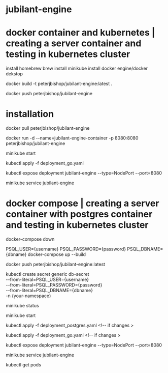 # jubilant-engine

# docker container and kubernetes | creating a server container and testing in kubernetes cluster

install homebrew
brew install minikube
install docker engine/docker dekstop

docker build -t peterjbishop/jubilant-engine:latest . 
<!-- build and tag image  -->

docker push peterjbishop/jubilant-engine 
<!-- should appear in Docker under Images -->

# installation

docker pull peterjbishop/jubilant-engine 

docker run -d --name=jubilant-engine-container -p 8080:8080 peterjbishop/jubilant-engine
<!-- run in detached mode, under the name jubilant-engine-container, expose port 8080 to 8080 on your machine -->

<!-- 
{ make some changes }

docker build -t peterjbishop/jubilant-engine:latest . 
docker push peterjbishop/jubilant-engine 
docker pull peterjbishop/jubilant-engine 
docker run -d --name=jubilant-engine-container -p 8080:8080 peterjbishop/jubilant-engine

{ make some changes }
-->

minikube start
<!-- start up minikube of course -->

kubectl apply -f deployment_go.yaml
<!-- Create the app or service described in the .yaml file -->

kubectl expose deployment jubilant-engine --type=NodePort --port=8080
<!-- create a service to forward external raffic to port 8080 where the app is listening -->

minikube service jubilant-engine
<!-- starts kubernetes pods and exposes the traffic -->

# docker compose | creating a server container with postgres container and testing in kubernetes cluster

docker-compose down

PSQL_USER={username} PSQL_PASSWORD={password} PSQL_DBNAME={dbname} docker-compose up --build
<!-- to run in Docker with env variables set -->

docker push peterjbishop/jubilant-engine:latest

kubectl create secret generic db-secret \
  --from-literal=PSQL_USER={username} \
  --from-literal=PSQL_PASSWORD={password} \
  --from-literal=PSQL_DBNAME={dbname} \
  -n {your-namespace}
<!-- to set env variables in kubernetes -->

minikube status

minikube start

kubectl apply -f deployment_postgres.yaml <!-- if changes >

kubectl apply -f deployment_go.yaml <!-- if changes >

kubectl expose deployment jubilant-engine --type=NodePort --port=8080

minikube service jubilant-engine

kubectl get pods